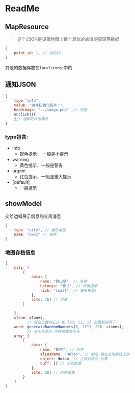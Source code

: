 # ReadMe
## MapResource
> 这个JSON是设置地图上某个具体的点值的资源等数据
```js
{
    point_id: 1, // 点的ID
}
```
其他的数据存放在`localstorge`中的

## 通知JSON
```js
{
    type:"info",
    value: "游戏初始化完毕！",
    headimage: "../image.png" ,// 可选
    onclick(){
    }// 通知的点击事件
}
```

### type包含:
- info
  - 灰色提示， 一般是小提示
- warning
  - 黄色提示，一般是警告
- urgent 
  - 红色提示，一般是重大提示
- [default]
  - 一般提示


## showModel 
交给边框展示信息的全局消息
```js
{
    type: "city", // 展示类型
    name: "xxxx" // 名称
}
```

### 地图存档信息
```js
{
    city: [
        {
            data: {
                name: "群山塔", // 名称
                belongs: "青兰", // 所属国家
                rich: "small", // 富裕程度s
            },
            site: 164 // 位置
        }

    ],
    stone: stones,
          // 所在位置有石头 如 [23, 51, 2] 位置规则同下
    wood: generateRandomNumbers(0, 1199, 200, stones), 
          // 木头资源点 所在位置有木头 
    army: [
        {
            data: {
                name: "胡桃", // 名称
                aliasName: "HuTao", // 别名 用在文件系统上的
                object: Hutao, // 主将对应的 对象
                buff: [] // 当前配置
            },
            site: 201 // 所在位置
        }
    ]
}
```